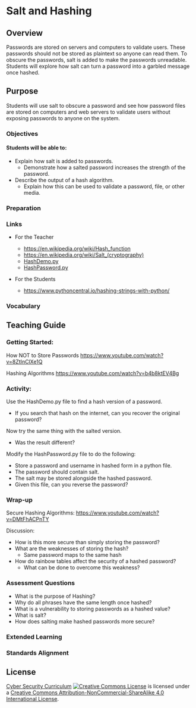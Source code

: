 # Salt and Hashing
## Overview
Passwords are stored on servers and computers to validate users.  These passwords should not be stored as plaintext so anyone can read them.  To obscure the passwords, salt is added to make the passwords unreadable.  Students will explore how salt can turn a password into a garbled message once hashed.

## Purpose
Students will use salt to obscure a password and see how password files are stored on computers and web servers to validate users without exposing passwords to anyone on the system.

### Objectives
#### Students will be able to:
- Explain how salt is added to passwords.
	- Demonstrate how a salted password increases the strength of the password.
- Describe the output of a hash algorithm.
	- Explain how this can be used to validate a password, file, or other media.

### Preparation

### Links
- For the Teacher
	- https://en.wikipedia.org/wiki/Hash_function
	- https://en.wikipedia.org/wiki/Salt_(cryptography)
	- [HashDemo.py](HashSalt/HashDemo.py)
	- [HashPassword.py](HashSalt/HashPassword.py)

- For the Students
	- https://www.pythoncentral.io/hashing-strings-with-python/

### Vocabulary

## Teaching Guide
### Getting Started:
How NOT to Store Passwords
https://www.youtube.com/watch?v=8ZtInClXe1Q

Hashing Algorithms
https://www.youtube.com/watch?v=b4b8ktEV4Bg


### Activity:
Use the HashDemo.py file to find a hash version of a password.
- If you search that hash on the internet, can you recover the original password?

Now try the same thing with the salted version.
- Was the result different?

Modify the HashPassword.py file to do the following:
- Store a password and username in hashed form in a python file.
- The password should contain salt.
- The salt may be stored alongside the hashed password.
- Given this file, can you reverse the password?


### Wrap-up
Secure Hashing Algorithms:
https://www.youtube.com/watch?v=DMtFhACPnTY

Discussion:
- How is this more secure than simply storing the password?
- What are the weaknesses of storing the hash?
	- Same password maps to the same hash
- How do rainbow tables affect the security of a hashed password?		
	- What can be done to overcome this weakness?

### Assessment Questions
- What is the purpose of Hashing?
- Why do all phrases have the same length once hashed?
- What is a vulnerability to storing passwords as a hashed value?
- What is salt?
- How does salting make hashed passwords more secure?

### Extended Learning

### Standards Alignment

## License
[Cyber Security Curriculum](https://github.com/DerekBabb/CyberSecurity) <a rel="license" href="http://creativecommons.org/licenses/by-nc-sa/4.0/"><img alt="Creative Commons License" style="border-width:0" src="https://i.creativecommons.org/l/by-nc-sa/4.0/88x31.png" /></a> is licensed under a <a rel="license" href="http://creativecommons.org/licenses/by-nc-sa/4.0/">Creative Commons Attribution-NonCommercial-ShareAlike 4.0 International License</a>.

